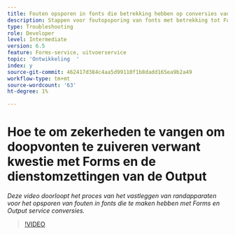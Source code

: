 ```yaml
---
title: Fouten opsporen in fonts die betrekking hebben op conversies van Forms- en Output-services
description: Stappen voor foutopsporing van fonts met betrekking tot Forms en Output-service
type: Troubleshooting
role: Developer
level: Intermediate
version: 6.5
feature: Forms-service, uitvoerservice
topic: 'Ontwikkeling  '
index: y
source-git-commit: 462417d384c4aa5d99110f1b8dadd165ea9b2a49
workflow-type: tm+mt
source-wordcount: '63'
ht-degree: 1%

---
```



# Hoe te om zekerheden te vangen om doopvonten te zuiveren verwant kwestie met Forms en de dienstomzettingen van de Output

*Deze video doorloopt het proces van het vastleggen van randapparaten voor het opsporen van fouten in fonts die te maken hebben met Forms en Output service conversies.*

>[!VIDEO](https://video.tv.adobe.com/v/335487?quality=9&learn=on)
